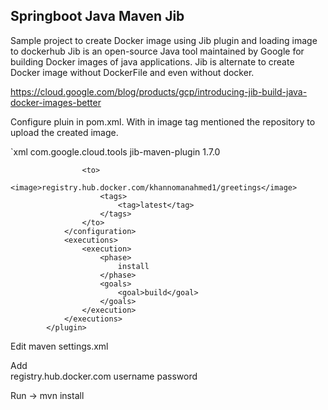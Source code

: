 ## Springboot Java Maven Jib


Sample project to create Docker image using Jib plugin and loading image to dockerhub
Jib is an open-source Java tool maintained by Google for building Docker images of java applications. Jib is alternate to create Docker image without DockerFile and even without docker.

 https://cloud.google.com/blog/products/gcp/introducing-jib-build-java-docker-images-better

Configure pluin in pom.xml. With in image tag  mentioned the repository to upload the created image.

`xml
<plugin>
                <groupId>com.google.cloud.tools</groupId>
                <artifactId>jib-maven-plugin</artifactId>
                <version>1.7.0</version>
                <configuration>

                    <to>
                        <image>registry.hub.docker.com/khannomanahmed1/greetings</image>
                        <tags>
                            <tag>latest</tag>
                        </tags>
                    </to>
                </configuration>
                <executions>
                    <execution>
                        <phase>
                            install
                        </phase>
                        <goals>
                            <goal>build</goal>
                        </goals>
                    </execution>
                </executions>
            </plugin>

            
            
  Edit  maven settings.xml 
  
  Add  
   <servers>
         <server>
             <id>registry.hub.docker.com</id>
             <username>username</username>
             <password>password</password>
         </server>
     </servers>
  
  
 Run ->    mvn install 
 
